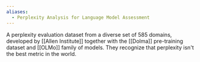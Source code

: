 ```yaml
---
aliases:
  - Perplexity Analysis for Language Model Assessment
---
```

A perplexity evaluation dataset from a diverse set of 585 domains, developed by [[Allen Institute]] together with the [[Dolma]] pre-training dataset and [[OLMo]] family of models.
They recognize that perplexity isn't the best metric in the world.




